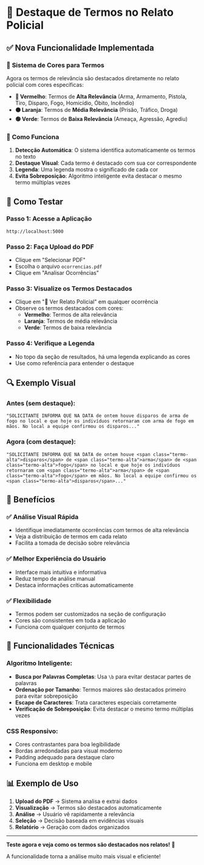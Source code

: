 # 🎨 Destaque de Termos no Relato Policial

## ✅ **Nova Funcionalidade Implementada**

### 🌈 **Sistema de Cores para Termos**

Agora os termos de relevância são destacados diretamente no relato policial com cores específicas:

- **🔴 Vermelho**: Termos de **Alta Relevância** (Arma, Armamento, Pistola, Tiro, Disparo, Fogo, Homicídio, Óbito, Incêndio)
- **🟠 Laranja**: Termos de **Média Relevância** (Prisão, Tráfico, Droga)
- **🟢 Verde**: Termos de **Baixa Relevância** (Ameaça, Agressão, Agrediu)

### 🎯 **Como Funciona**

1. **Detecção Automática**: O sistema identifica automaticamente os termos no texto
2. **Destaque Visual**: Cada termo é destacado com sua cor correspondente
3. **Legenda**: Uma legenda mostra o significado de cada cor
4. **Evita Sobreposição**: Algoritmo inteligente evita destacar o mesmo termo múltiplas vezes

## 🚀 **Como Testar**

### Passo 1: Acesse a Aplicação
```
http://localhost:5000
```

### Passo 2: Faça Upload do PDF
- Clique em "Selecionar PDF"
- Escolha o arquivo `ocorrencias.pdf`
- Clique em "Analisar Ocorrências"

### Passo 3: Visualize os Termos Destacados
- Clique em "📄 Ver Relato Policial" em qualquer ocorrência
- Observe os termos destacados com cores:
  - **Vermelho**: Termos de alta relevância
  - **Laranja**: Termos de média relevância
  - **Verde**: Termos de baixa relevância

### Passo 4: Verifique a Legenda
- No topo da seção de resultados, há uma legenda explicando as cores
- Use como referência para entender o destaque

## 🔍 **Exemplo Visual**

### **Antes (sem destaque):**
```
"SOLICITANTE INFORMA QUE NA DATA de ontem houve disparos de arma de fogo no local e que hoje os indivíduos retornaram com arma de fogo em mãos. No local a equipe confirmou os disparos..."
```

### **Agora (com destaque):**
```
"SOLICITANTE INFORMA QUE NA DATA de ontem houve <span class="termo-alta">disparos</span> de <span class="termo-alta">arma</span> de <span class="termo-alta">fogo</span> no local e que hoje os indivíduos retornaram com <span class="termo-alta">arma</span> de <span class="termo-alta">fogo</span> em mãos. No local a equipe confirmou os <span class="termo-alta">disparos</span>..."
```

## 🎨 **Benefícios**

### ✅ **Análise Visual Rápida**
- Identifique imediatamente ocorrências com termos de alta relevância
- Veja a distribuição de termos em cada relato
- Facilita a tomada de decisão sobre relevância

### ✅ **Melhor Experiência do Usuário**
- Interface mais intuitiva e informativa
- Reduz tempo de análise manual
- Destaca informações críticas automaticamente

### ✅ **Flexibilidade**
- Termos podem ser customizados na seção de configuração
- Cores são consistentes em toda a aplicação
- Funciona com qualquer conjunto de termos

## 🔧 **Funcionalidades Técnicas**

### **Algoritmo Inteligente:**
- **Busca por Palavras Completas**: Usa `\b` para evitar destacar partes de palavras
- **Ordenação por Tamanho**: Termos maiores são destacados primeiro para evitar sobreposição
- **Escape de Caracteres**: Trata caracteres especiais corretamente
- **Verificação de Sobreposição**: Evita destacar o mesmo termo múltiplas vezes

### **CSS Responsivo:**
- Cores contrastantes para boa legibilidade
- Bordas arredondadas para visual moderno
- Padding adequado para destaque claro
- Funciona em desktop e mobile

## 📊 **Exemplo de Uso**

1. **Upload do PDF** → Sistema analisa e extrai dados
2. **Visualização** → Termos são destacados automaticamente
3. **Análise** → Usuário vê rapidamente a relevância
4. **Seleção** → Decisão baseada em evidências visuais
5. **Relatório** → Geração com dados organizados

---

**Teste agora e veja como os termos são destacados nos relatos!** 🎨

A funcionalidade torna a análise muito mais visual e eficiente!
